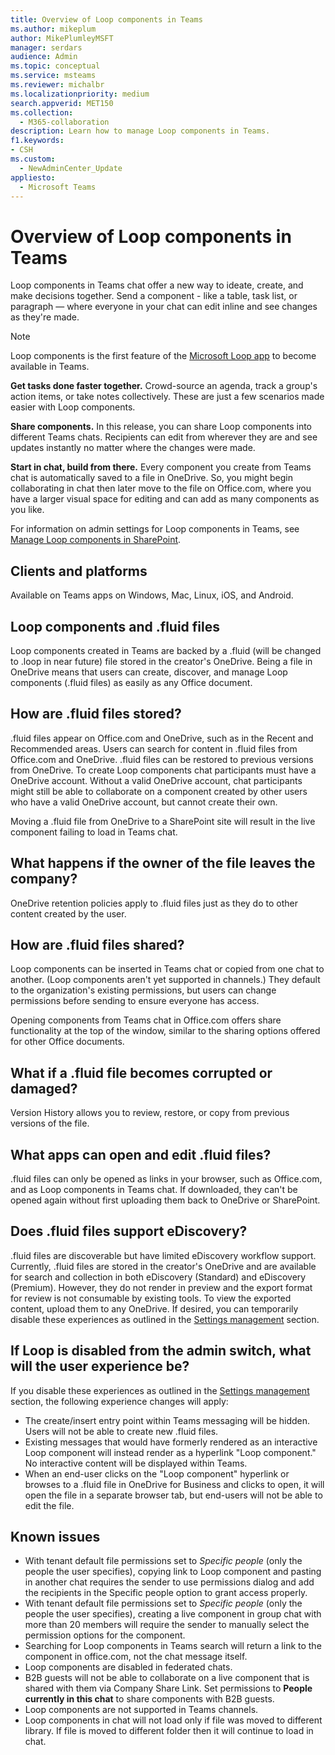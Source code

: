 ```yaml
---
title: Overview of Loop components in Teams
ms.author: mikeplum
author: MikePlumleyMSFT
manager: serdars
audience: Admin
ms.topic: conceptual
ms.service: msteams
ms.reviewer: michalbr
ms.localizationpriority: medium
search.appverid: MET150
ms.collection: 
  - M365-collaboration
description: Learn how to manage Loop components in Teams.
f1.keywords:
- CSH
ms.custom: 
  - NewAdminCenter_Update
appliesto: 
  - Microsoft Teams
---
```


# Overview of Loop components in Teams

Loop components in Teams chat offer a new way to ideate, create, and make decisions together. Send a component - like a table, task list, or paragraph — where everyone in your chat can edit inline and see changes as they're made. 

> [!Note]
> Loop components is the first feature of the [Microsoft Loop app](https://www.microsoft.com/en-us/microsoft-loop) to become available in Teams. 

**Get tasks done faster together.** Crowd-source an agenda, track a group's action items, or take notes collectively. These are just a few scenarios made easier with Loop components.

**Share components.** In this release, you can share Loop components into different Teams chats. Recipients can edit from wherever they are and see updates instantly no matter where the changes were made.

**Start in chat, build from there.** Every component you create from Teams chat is automatically saved to a file in OneDrive. So, you might begin collaborating in chat then later move to the file on Office.com, where you have a larger visual space for editing and can add as many components as you like.

For information on admin settings for Loop components in Teams, see [Manage Loop components in SharePoint](/sharepoint/manage-loop-components).

## Clients and platforms

Available on Teams apps on Windows, Mac, Linux, iOS, and Android.

## Loop components and .fluid files

Loop components created in Teams are backed by a .fluid (will be changed to .loop in near future) file stored in the creator's OneDrive. Being a file in OneDrive means that users can create, discover, and manage Loop components (.fluid files) as easily as any Office document. 

## How are .fluid files stored?

.fluid files appear on Office.com and OneDrive, such as in the Recent and Recommended areas. Users can search for content in .fluid files from Office.com and OneDrive. .fluid files can be restored to previous versions from OneDrive. To create Loop components chat participants must have a OneDrive account. Without a valid OneDrive account, chat participants might still be able to collaborate on a component created by other users who have a valid OneDrive account, but cannot create their own. 

Moving a .fluid file from OneDrive to a SharePoint site will result in the live component failing to load in Teams chat.

## What happens if the owner of the file leaves the company?

OneDrive retention policies apply to .fluid files just as they do to other content created by the user.

## How are .fluid files shared?

Loop components can be inserted in Teams chat or copied from one chat to another. (Loop components aren't yet supported in channels.) They default to the organization's existing permissions, but users can change permissions before sending to ensure everyone has access.

Opening components from Teams chat in Office.com offers share functionality at the top of the window, similar to the sharing options offered for other Office documents.

## What if a .fluid file becomes corrupted or damaged?

Version History allows you to review, restore, or copy from previous versions of the file.

## What apps can open and edit .fluid files?

.fluid files can only be opened as links in your browser, such as Office.com, and as Loop components in Teams chat. If downloaded, they can't be opened again without first uploading them back to OneDrive or SharePoint.

## Does .fluid files support eDiscovery?

.fluid files are discoverable but have limited eDiscovery workflow support. Currently, .fluid files are stored in the creator's OneDrive and are available for search and collection in both eDiscovery (Standard) and eDiscovery (Premium). However, they do not render in preview and the export format for review is not consumable by existing tools. To view the exported content, upload them to any OneDrive. If desired, you can temporarily disable these experiences as outlined in the [Settings management](/sharepoint/manage-loop-components#settings-management) section.

## If Loop is disabled from the admin switch, what will the user experience be?

If you disable these experiences as outlined in the [Settings management](/sharepoint/manage-loop-components#settings-management) section, the following experience changes will apply:

- The create/insert entry point within Teams messaging will be hidden. Users will not be able to create new .fluid files.
- Existing messages that would have formerly rendered as an interactive Loop component will instead render as a hyperlink "Loop component." No interactive content will be displayed within Teams.
- When an end-user clicks on the "Loop component" hyperlink or browses to a .fluid file in OneDrive for Business and clicks to open, it will open the file in a separate browser tab, but end-users will not be able to edit the file.

## Known issues

- With tenant default file permissions set to *Specific people* (only the people the user specifies), copying link to Loop component and pasting in another chat requires the sender to use permissions dialog and add the recipients in the Specific people option to grant access properly.
- With tenant default file permissions set to *Specific people* (only the people the user specifies), creating a live component in group chat with more than 20 members will require the sender to manually select the permission options for the component.
- Searching for Loop components in Teams search will return a link to the component in office.com, not the chat message itself.
- Loop components are disabled in federated chats.
- B2B guests will not be able to collaborate on a live component that is shared with them via Company Share Link. Set permissions to **People currently in this chat** to share components with B2B guests.
- Loop components are not supported in Teams channels.
- Loop components in chat will not load only if file was moved to different library. If file is moved to different folder then it will continue to load in chat.

